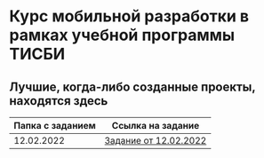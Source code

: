 # Курс мобильной разработки в рамках учебной программы ТИСБИ
## Лучшие, когда-либо созданные проекты, находятся здесь

| Папка с заданием | Ссылка на задание |
| ------ | ------ |
| 12.02.2022 | [Задание от 12.02.2022](https://docs.google.com/document/d/17Dm0bVIqomqFN5kuCLGisMHYCMH76tmUP_0zYA5E8CY/edit) |
